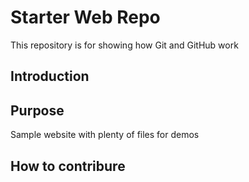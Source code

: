 # Starter Web Repo

This repository is for showing how Git and GitHub work

## Introduction

## Purpose

Sample website with plenty of files for demos
## How to contribure
